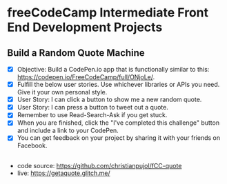 # freeCodeCamp Intermediate Front End Development Projects
## Build a Random Quote Machine 

 - [X] Objective: Build a CodePen.io app that is functionally similar to this: https://codepen.io/FreeCodeCamp/full/ONjoLe/.
 - [X] Fulfill the below user stories. Use whichever libraries or APIs you need. Give it your own personal style.
 - [X] User Story: I can click a button to show me a new random quote.
 - [X] User Story: I can press a button to tweet out a quote.
 - [X] Remember to use Read-Search-Ask if you get stuck.
 - [X] When you are finished, click the "I've completed this challenge" button and include a link to your CodePen. 
 - [X] You can get feedback on your project by sharing it with your friends on Facebook.

## 
 * code source: https://github.com/christianpujol/fCC-quote
 * live: https://getaquote.glitch.me/

